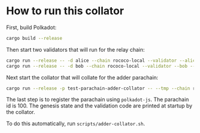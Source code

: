 # How to run this collator

First, build Polkadot:

```sh
cargo build --release
```

Then start two validators that will run for the relay chain:

```sh
cargo run --release -- -d alice --chain rococo-local --validator --alice --port 50551
cargo run --release -- -d bob --chain rococo-local --validator --bob --port 50552
```

Next start the collator that will collate for the adder parachain:

```sh
cargo run --release -p test-parachain-adder-collator -- --tmp --chain rococo-local --port 50553
```

The last step is to register the parachain using `polkadot-js`. The parachain id is
100. The genesis state and the validation code are printed at startup by the collator.

To do this automatically, run `scripts/adder-collator.sh`.
